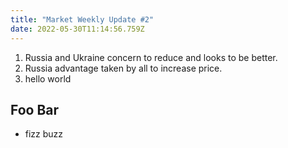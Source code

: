 ```yaml
---
title: "Market Weekly Update #2"
date: 2022-05-30T11:14:56.759Z
---
```

1. Russia and Ukraine concern to reduce and looks to be better.
2. Russia advantage taken by all to increase price.
3. hello world 

## Foo Bar

* fizz buzz
